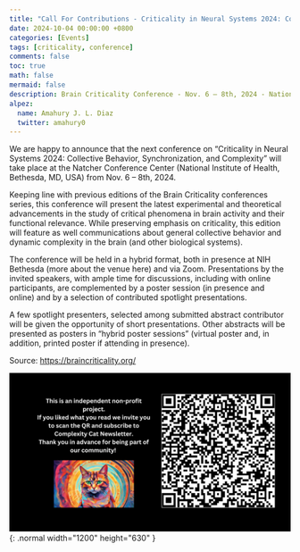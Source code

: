```yaml
---
title: "Call For Contributions - Criticality in Neural Systems 2024: Collective Behavior, Synchronization, and Complexity"
date: 2024-10-04 00:00:00 +0800
categories: [Events]
tags: [criticality, conference]
comments: false
toc: true
math: false
mermaid: false
description: Brain Criticality Conference - Nov. 6 – 8th, 2024 - National Institute of Health, Bethesda, MD, USA
alpez:
  name: Amahury J. L. Diaz
  twitter: amahury0
---
```

We are happy to announce that the next conference on “Criticality in Neural Systems 2024: Collective Behavior, Synchronization, and Complexity” will take place at the Natcher Conference Center (National Institute of Health, Bethesda, MD, USA) from Nov. 6 – 8th, 2024. 

Keeping line with previous editions of the Brain Criticality conferences series, this conference will present the latest experimental and theoretical advancements in the study of critical phenomena in brain activity and their functional relevance. While preserving emphasis on criticality, this edition will feature as well communications about general collective behavior and dynamic complexity in the brain (and other biological systems).

The conference will be held in a hybrid format, both in presence at NIH Bethesda (more about the venue here) and via Zoom. Presentations by the invited speakers, with ample time for discussions, including with online participants, are complemented by a poster session (in presence and online) and by a selection of contributed spotlight presentations.

A few spotlight presenters, selected among submitted abstract contributor will be given the opportunity of short presentations. Other abstracts will be presented as posters in “hybrid poster sessions” (virtual poster and, in addition, printed poster if attending in presence).

Source: https://braincriticality.org/

![Desktop View](/assets/img/fix/complexity-cat-newsletter.png){: .normal width="1200" height="630" }

